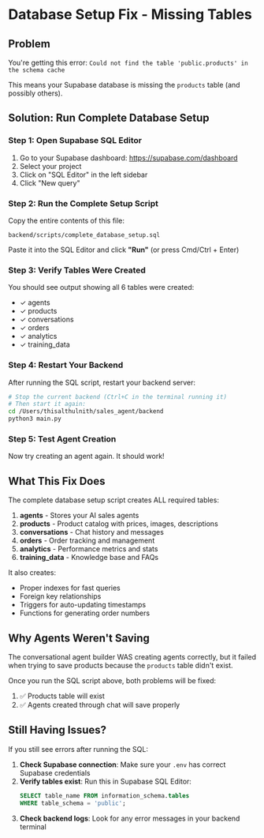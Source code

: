 # Database Setup Fix - Missing Tables

## Problem
You're getting this error: `Could not find the table 'public.products' in the schema cache`

This means your Supabase database is missing the `products` table (and possibly others).

## Solution: Run Complete Database Setup

### Step 1: Open Supabase SQL Editor

1. Go to your Supabase dashboard: https://supabase.com/dashboard
2. Select your project
3. Click on "SQL Editor" in the left sidebar
4. Click "New query"

### Step 2: Run the Complete Setup Script

Copy the entire contents of this file:
```
backend/scripts/complete_database_setup.sql
```

Paste it into the SQL Editor and click **"Run"** (or press Cmd/Ctrl + Enter)

### Step 3: Verify Tables Were Created

You should see output showing all 6 tables were created:
- ✓ agents
- ✓ products
- ✓ conversations
- ✓ orders
- ✓ analytics
- ✓ training_data

### Step 4: Restart Your Backend

After running the SQL script, restart your backend server:

```bash
# Stop the current backend (Ctrl+C in the terminal running it)
# Then start it again:
cd /Users/thisalthulnith/sales_agent/backend
python3 main.py
```

### Step 5: Test Agent Creation

Now try creating an agent again. It should work!

## What This Fix Does

The complete database setup script creates ALL required tables:

1. **agents** - Stores your AI sales agents
2. **products** - Product catalog with prices, images, descriptions
3. **conversations** - Chat history and messages
4. **orders** - Order tracking and management
5. **analytics** - Performance metrics and stats
6. **training_data** - Knowledge base and FAQs

It also creates:
- Proper indexes for fast queries
- Foreign key relationships
- Triggers for auto-updating timestamps
- Functions for generating order numbers

## Why Agents Weren't Saving

The conversational agent builder WAS creating agents correctly, but it failed when trying to save products because the `products` table didn't exist.

Once you run the SQL script above, both problems will be fixed:
1. ✅ Products table will exist
2. ✅ Agents created through chat will save properly

## Still Having Issues?

If you still see errors after running the SQL:

1. **Check Supabase connection**: Make sure your `.env` has correct Supabase credentials
2. **Verify tables exist**: Run this in Supabase SQL Editor:
   ```sql
   SELECT table_name FROM information_schema.tables
   WHERE table_schema = 'public';
   ```
3. **Check backend logs**: Look for any error messages in your backend terminal
